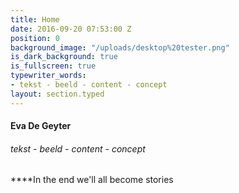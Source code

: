 ```yaml
---
title: Home
date: 2016-09-20 07:53:00 Z
position: 0
background_image: "/uploads/desktop%20tester.png"
is_dark_background: true
is_fullscreen: true
typewriter_words:
- tekst - beeld - content - concept
layout: section.typed
---
```


#### Eva De Geyter

###### <span id="typed">tekst - beeld - content - concept</span>


****In the end we'll all become stories 